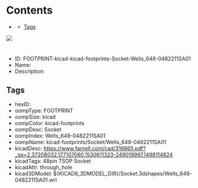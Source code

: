 



Contents
========

* [](#)
	* [Tags](#tags)
  
![][im]
# 

- ID: FOOTPRINT-kicad-kicad-footprints-Socket-Wells_648-0482211SA01
- Name: 
- Description: 

## Tags

- hexID: 
- oompType: FOOTPRINT
- oompSize: kicad
- oompColor: kicad-footprints
- oompDesc: Socket
- oompIndex: Wells_648-0482211SA01
- oompName: kicad-footprints/Socket/Wells_648-0482211SA01
- kicadDesc: https://www.farnell.com/cad/316865.pdf?_ga=2.37208032.177107060.1530611323-249019997.1498114824
- kicadTags: 48pin TSOP Socket
- kicadAttr: through_hole
- kicad3DModel: ${KICAD6_3DMODEL_DIR}/Socket.3dshapes/Wells_648-0482211SA01.wrl



[im]: image.png
